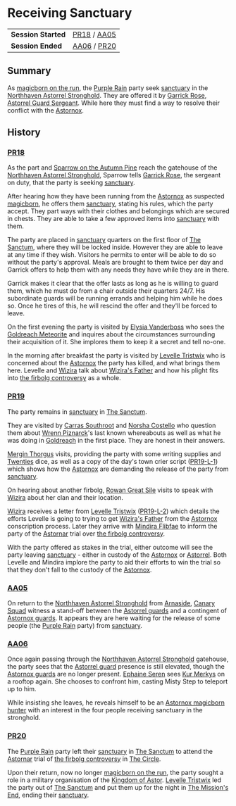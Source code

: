 # Receiving Sanctuary

|||
| --- | --- |
| **Session Started** | [PR18](../../sessions/PR18.md) / [AA05](../../sessions/AA05.md) | storyline.2
| **Session Ended** | [AA06](../../sessions/AA06.md) / [PR20](../../sessions/PR20.md) |

## Summary

As [magicborn on the run](magicborn-on-the-run.md), the [Purple Rain](../../campaigns/C1-purple-rain.md) party seek [sanctuary](../../organisations/government/astorrel/sanctuary.md) in the [Northhaven Astorrel Stronghold](../../places/strongholds/northhaven-astorrel-stronghold.md). They are offered it by [Garrick Rose](../../characters/garrick-rose.md), [Astorrel Guard Sergeant](../../organisations/government/astorrel/ranks/astorrel-guard-sergeant.md). While here they must find a way to resolve their conflict with the [Astornox](../../organisations/government/astornox/astornox.md).

## History

### [PR18](../../sessions/PR18.md)

As the part and [Sparrow on the Autumn Pine](../../characters/sparrow-on-the-autumn-pine.md) reach the gatehouse of the [Northhaven Astorrel Stronghold](../../places/strongholds/northhaven-astorrel-stronghold.md), Sparrow tells [Garrick Rose](../../characters/garrick-rose.md), the sergeant on duty, that the party is seeking [sanctuary](../../organisations/government/astorrel/sanctuary.md).

After hearing how they have been running from the [Astornox](../../organisations/government/astornox/astornox.md) as suspected [magicborn](../../civilisations/kingdom-of-astor/magicborn.md), he offers them [sanctuary](../../organisations/government/astorrel/sanctuary.md), stating his rules, which the party accept. They part ways with their clothes and belongings which are secured in chests. They are able to take a few approved items into [sanctuary](../../organisations/government/astorrel/sanctuary.md) with them.

The party are placed in [sanctuary](../../organisations/government/astorrel/sanctuary.md) quarters on the first floor of [The Sanctum](../../places/buildings/the-sanctum.md), where they will be locked inside. However they are able to leave at any time if they wish. Visitors he permits to enter will be able to do so without the party's approval. Meals are brought to them twice per day and Garrick offers to help them with any needs they have while they are in there.

Garrick makes it clear that the offer lasts as long as he is willing to guard them, which he must do from a chair outside their quarters 24/7. His subordinate guards will be running errands and helping him while he does so. Once he tires of this, he will rescind the offer and they'll be forced to leave.

On the first evening the party is visited by [Elysia Vanderboss](../../characters/elysia-vanderboss.md) who sees the [Goldreach Meteorite](../../items/meteoric/meteorites/goldreach-meteorite.md) and inquires about the circumstances surrounding their acquisition of it. She implores them to keep it a secret and tell no-one.

In the morning after breakfast the party is visited by [Levelle Tristwix](../../characters/levelle-tristwix.md) who is concerned about the [Astornox](../../organisations/government/astornox/astornox.md) the party has killed, and what brings them here. Levelle and [Wizira](../../characters/wizira.md) talk about [Wizira's Father](../../characters/wiziras-father.md) and how his plight fits into [the firbolg controversy](the-firbolg-controversy.md) as a whole.

### [PR19](../../sessions/PR19.md)

The party remains in [sanctuary](../../organisations/government/astorrel/sanctuary.md) in [The Sanctum](../../places/buildings/the-sanctum.md).

They are visited by [Carras Southroot](../../characters/carras-southroot.md) and [Norsha Costello](../../characters/norsha-costello.md) who question them about [Wrenn Piznarck](../../characters/wrenn-piznarck.md)'s last known whereabouts as well as what he was doing in [Goldreach](../../civilisations/kingdom-of-astor/SETTLEMENTS/GOLDREACH/README.md) in the first place. They are honest in their answers.

[Mergin Thorgus](../../characters/mergin-thorgus.md) visits, providing the party with some writing supplies and [Twenties](../../mechanics/roleplay/games/twenties.md) dice, as well as a copy of the day's town crier script ([PR19-L-1](../../letters/PR19-L-1.md)) which shows how the [Astornox](../../organisations/government/astornox/astornox.md) are demanding the release of the party from [sanctuary](../../organisations/government/astorrel/sanctuary.md).

On hearing about another firbolg, [Rowan Great Sile](../../characters/rowan-great-sile.md) visits to speak with [Wizira](../../characters/wizira.md) about her clan and their location.

[Wizira](../../characters/wizira.md) receives a letter from [Levelle Tristwix](../../characters/levelle-tristwix.md) ([PR19-L-2](../../letters/PR19-L-2.md)) which details the efforts Levelle is going to trying to get [Wizira's Father](../../characters/wiziras-father.md) from the [Astornox](../../organisations/government/astornox/astornox.md) conscription process. Later they arrive with [Mindira Flibfae](../../characters/mindira-flibfae.md) to inform the party of the [Astornar](../../organisations/government/astornar.md) trial over [the firbolg controversy](the-firbolg-controversy.md).

With the party offered as stakes in the trial, either outcome will see the party leaving [sanctuary](../../organisations/government/astorrel/sanctuary.md) - either in custody of the [Astornox](../../organisations/government/astornox/astornox.md) or [Astorrel](../../organisations/government/astorrel/astorrel.md). Both Levelle and Mindira implore the party to aid their efforts to win the trial so that they don't fall to the custody of the [Astornox](../../organisations/government/astornox/astornox.md).

### [AA05](../../sessions/AA05.md)

On return to the [Northhaven Astorrel Stronghold](../../places/strongholds/northhaven-astorrel-stronghold.md) from [Arnaside](../../places/villages/arnaside.md), [Canary Squad](../../organisations/government/astorrel/squads/canary-squad.md) witness a stand-off between the [Astorrel guards](../../organisations/government/astorrel/ranks/astorrel-guard.md) and a contingent of [Astornox guards](../../organisations/government/astornox/ranks/astornox-guard.md). It appears they are here waiting for the release of some people (the [Purple Rain](../../campaigns/C1-purple-rain.md) party) from [sanctuary](../../organisations/government/astorrel/sanctuary.md).

### [AA06](../../sessions/AA06.md)

Once again passing through the [Northhaven Astorrel Stronghold](../../places/strongholds/northhaven-astorrel-stronghold.md) gatehouse, the party sees that the [Astorrel guard](../../organisations/government/astorrel/ranks/astorrel-guard.md) presence is still elevated, though the [Astornox guards](../../organisations/government/astornox/ranks/astornox-guard.md) are no longer present. [Ephaine Seren](../../characters/ephaine-seren.md) sees [Kur Merkys](../../characters/kur-merkys.md) on a rooftop again. She chooses to confront him, casting Misty Step to teleport up to him.

While insisting she leaves, he reveals himself to be an [Astornox magicborn hunter](../../organisations/government/astornox/ranks/astornox-magicborn-hunter.md) with an interest in the four people receiving sanctuary in the stronghold.

### [PR20](../../sessions/PR20.md)

The [Purple Rain](../../campaigns/C1-purple-rain.md) party left their [sanctuary](../../organisations/government/astorrel/sanctuary.md) in [The Sanctum](../../places/buildings/the-sanctum.md) to attend the [Astornar](../../organisations/government/astornar.md) trial of [the firbolg controversy](the-firbolg-controversy.md) in [The Circle](../../places/buildings/the-circle.md).

Upon their return, now no longer [magicborn on the run](magicborn-on-the-run.md), the party sought a role in a military organisation of the [Kingdom of Astor](../../civilisations/kingdom-of-astor/kingdom-of-astor.md). [Levelle Tristwix](../../characters/levelle-tristwix.md) led the party out of [The Sanctum](../../places/buildings/the-sanctum.md) and put them up for the night in [The Mission's End](../../places/buildings/inns-taverns/the-missions-end.md), ending their [sanctuary](../../organisations/government/astorrel/sanctuary.md).
